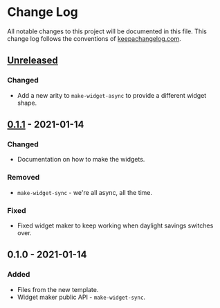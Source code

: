 # Change Log
All notable changes to this project will be documented in this file. This change log follows the conventions of [keepachangelog.com](http://keepachangelog.com/).

## [Unreleased]
### Changed
- Add a new arity to `make-widget-async` to provide a different widget shape.

## [0.1.1] - 2021-01-14
### Changed
- Documentation on how to make the widgets.

### Removed
- `make-widget-sync` - we're all async, all the time.

### Fixed
- Fixed widget maker to keep working when daylight savings switches over.

## 0.1.0 - 2021-01-14
### Added
- Files from the new template.
- Widget maker public API - `make-widget-sync`.

[Unreleased]: https://github.com/core/load-tester/compare/0.1.1...HEAD
[0.1.1]: https://github.com/core/load-tester/compare/0.1.0...0.1.1
